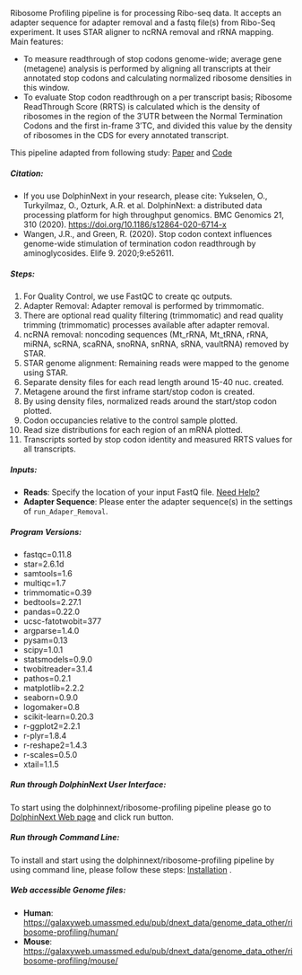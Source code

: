 Ribosome Profiling pipeline is for processing Ribo-seq data. It accepts an adapter sequence for adapter removal and a fastq file(s) from Ribo-Seq experiment. 
It uses STAR aligner to ncRNA removal and rRNA mapping. Main features:
* To measure readthrough of stop codons genome-wide; average gene (metagene) analysis is performed by aligning all transcripts at their annotated stop codons and calculating normalized ribosome densities in this window.
* To evaluate Stop codon readthrough on a per transcript basis; Ribosome ReadThrough Score (RRTS) is calculated which is the density of ribosomes in the region 
of the 3′UTR between the Normal Termination Codons and the first in-frame 3′TC, and divided this value by the density of ribosomes in the CDS for every annotated 
transcript.

This pipeline adapted from following study: <a class="link-underline" href="https://elifesciences.org/articles/52611" target="_blank">Paper</a>  and <a class="link-underline" href="https://github.com/jrw24/G418_readthrough" target="_blank">Code</a> 


##### Citation:

* If you use DolphinNext in your research, please cite: 
Yukselen, O., Turkyilmaz, O., Ozturk, A.R. et al. DolphinNext: a distributed data processing platform for high throughput genomics. BMC Genomics 21, 310 (2020). https://doi.org/10.1186/s12864-020-6714-x
* Wangen, J.R., and Green, R. (2020). Stop codon context influences genome-wide stimulation of termination codon readthrough by aminoglycosides. Elife 9. 2020;9:e52611.

##### Steps:

1. For Quality Control, we use FastQC to create qc outputs. 
2. Adapter Removal: Adapter removal is performed by trimmomatic.
3. There are optional read quality filtering (trimmomatic) and read quality trimming (trimmomatic) processes available after adapter removal. 
5. ncRNA removal: noncoding sequences (Mt_rRNA, Mt_tRNA, rRNA, miRNA, scRNA, scaRNA, snoRNA, snRNA, sRNA, vaultRNA) removed by STAR.
6. STAR genome alignment: Remaining reads were mapped to the genome using STAR.
7. Separate density files for each read length around 15-40 nuc. created.
8. Metagene around the first inframe start/stop codon is created.
9. By using density files, normalized reads around the start/stop codon plotted.
10. Codon occupancies relative to the control sample plotted.
11. Read size distributions for each region of an mRNA plotted.
12. Transcripts sorted by stop codon identity and measured RRTS values for all transcripts.

##### Inputs:

* **Reads**: Specify the location of your input FastQ file. <a class="link-underline" href="https://dolphinnext.readthedocs.io/en/latest/dolphinNext/quick.html#adding-files" target="_blank">Need Help?</a>
* **Adapter Sequence**: Please enter the adapter sequence(s) in the settings of `run_Adaper_Removal`.


##### Program Versions:
  - fastqc=0.11.8
  - star=2.6.1d 
  - samtools=1.6
  - multiqc=1.7
  - trimmomatic=0.39
  - bedtools=2.27.1
  - pandas=0.22.0
  - ucsc-fatotwobit=377
  - argparse=1.4.0
  - pysam=0.13
  - scipy=1.0.1
  - statsmodels=0.9.0
  - twobitreader=3.1.4
  - pathos=0.2.1
  - matplotlib=2.2.2
  - seaborn=0.9.0
  - logomaker=0.8
  - scikit-learn=0.20.3
  - r-ggplot2=2.2.1
  - r-plyr=1.8.4
  - r-reshape2=1.4.3
  - r-scales=0.5.0
  - xtail=1.1.5

##### Run through DolphinNext User Interface:

To start using the dolphinnext/ribosome-profiling pipeline please go to <a class="link-underline" href="https://dolphinnext.umassmed.edu/index.php?np=1&id=688" target="_blank">DolphinNext Web page</a> and click run button.

##### Run through Command Line:

To install and start using the dolphinnext/ribosome-profiling pipeline by using command line, please follow these steps: <a class="link-underline" href="https://github.com/dolphinnext/ribosome-profiling/blob/1.0/docs/local.md" target="_blank">Installation</a> .

##### Web accessible Genome files:

* **Human**: https://galaxyweb.umassmed.edu/pub/dnext_data/genome_data_other/ribosome-profiling/human/
* **Mouse**: https://galaxyweb.umassmed.edu/pub/dnext_data/genome_data_other/ribosome-profiling/mouse/
